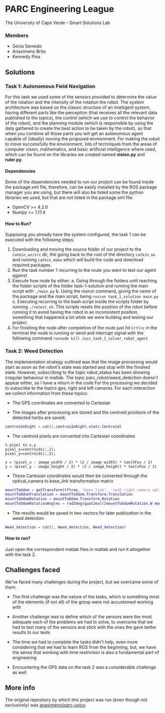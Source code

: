 # PARC Engineering League

The University of Cape Verde - Smart Solutions Lab

### Members
- Sónia Semedo
- Anaxímeno Brito
- Kennedy Pina

## Solutions

### Task 1: Autonomous Field Navigation

For this task we used some of the sensors provided to determine the value of the rotation and the intensity of the rotation the robot. The system architecture was based on the classic structure of an intelligent system, having different parts like the perception (that receives all the relevant data published to the topics), the control (which we use to control the behavior of the robot), and the planning module (which is responsible by using the data gathered to create the best action to be taken by the robot), so that when you combine all those parts you will get an autonomous agent capable of (ideally) moving the proposed environment. For making the robot to move successfully the environment, lots of techniques from the areas of computer vision, mathematics, and basic artificial intelligence where used, which can be found on the libraries we created named **vision.py** and **ruler.py**.

#### Dependencies
Some of the dependencies needed to run our project can be found inside the package.xml file, therefore, can be easily installed by the ROS package manager you are using, but there will also be listed some the python libraries we used, but that are not listed in the package.xml file:

- OpenCV >= 4.2.0
- Numpy >= 1.17.4

#### How to Run?
Supposing you already have the system configured, the task 1 can be executed with the following steps:

1. Downloading and moving the source folder of our project to the `catkin_ws/src` dir, the going back to the root of the directory `catkin_ws` and running `catkin_make` which will build the code and download required packages.
2. Run the task number 1 recurring to the route you want to test our agent against
3. Execute how node by either:
a. Going through the folders until reaching the folder scripts of the folder task-1-solution and running the main script with `./main.py`
b. Using the rosrun command, giving the name of the package and the main script, being `rosrun task_1_solution main.py`
c. Executing recurring to the bash script inside the scripts folder by running `./retest.sh`. This scripts resets the position of the robot before running it to avoid having the robot in an inconsistent position, something that happened a lot while we were building and testing our project.
4. For finishing the node after completion of the route just hit `Crtl+c` in the terminal the node is running or send and interrupt signal with the following command `rosnode kill /ucv_task_1_solver_robot_agent`


### Task 2: Weed Detection

The implementation strategy outlined was that the image processing would start as soon as the robot's state was started and stop with the finished state.
However, subscribing to the topic robot_status has been showing irregular behaviour in matlab.
The topic parc_robot/weed_detection doesn't appear either, so I have a return in the code
For the processing we decided to subscribe to the topics gps, right and left cameras.
For each interaction we collect information from these topics:

- The GPS coordinates are converted to Cartesian

- The images after processing are stored and the centroid positions of the detected herbs are saved;
```matlab
centroidsRight = cat(1,centroidsRight,stats.Centroid)
```

- The centroid pixels are converted into Cartesian coordinates
```mathlab
% pixel to x,y
pixel_x=centroids(:,1);
pixel_y=centroids(:,2);

x = (pixel_x - image_width / 2) * (2 / image_width) * tan(hFov / 2)
y = (pixel_y - image_height / 2) * (2 / image_height) * tan(vFov / 2)

```

- These Cartesian coordinates would then be converted through the optical_camera to base_link transformation matrix
```matlab
mountToOdom = getTransform(tftree, 'base_link', 'zed2_right_camera_optical_frame');
mountToOdomTranslation = mountToOdom.Transform.Translation
mountToOdomRotation = mountToOdom.Transform.Rotation
mountToOdomRotationAngles = rad2deg(quat2eul([mountToOdomRotation.W mountToOdomRotation.X mountToOdomRotation.Y mountToOdomRotation.Z]))
```
- The results would be saved in two vectors for later publication in the weed detection
```matlab
Weed_detection = cat(1, Weed_detection, Weed_detection)
```

#### How to run?
Just open the correspondent matlab files in matlab and run it altogether with the task 2. 
## Challenges faced
We've faced many challenges during the project, but we overcame some of them.

- The first challenge was the nature of the tasks, which is something most of the elements (if not all) of the group were not accustomed working with

- Another challenge was to define which of the sensors were the most adequate each of the problems we had to solve, to overcome that we had to test many of the sensors and stick with the ones the gave better results to our tests

- The time we had to complete the tasks didn't help, even more considering that we had to learn ROS from the beginning, but, we have the sense that working with time restriction is also a fundamental part of engineering

- Encountering the GPS data on the task 2 was a considerable challenge as well

## More info
The original repository by which this project was run (even though not exclusively) was [anaximeno/parc-unicv](https://github.com/anaximeno/parc-unicv.git).